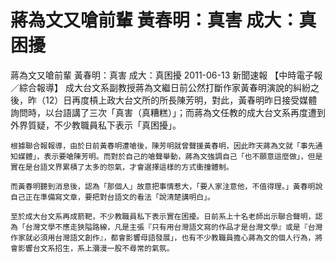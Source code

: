 # 蔣為文又嗆前輩 黃春明：真害 成大：真困擾

蔣為文又嗆前輩 黃春明：真害 成大：真困擾
2011-06-13 新聞速報 【中時電子報／綜合報導】
    成大台文系副教授蔣為文繼日前公然打斷作家黃春明演說的糾紛之後，昨（12）日再度槓上政大台文所的所長陳芳明，對此，黃春明昨日接受媒體詢問時，以台語講了三次「真害（真糟糕）」；而蔣為文任教的成大台文系再度遭到外界質疑，不少教職員私下表示「真困擾」。
 
    根據聯合報報導，由於日前黃春明遭嗆後，陳芳明就曾聲援黃春明，因此昨天蔣為文就「事先通知媒體」，表示要嗆陳芳明。而對於自己的嗆聲舉動，蔣為文強調自己「也不願意這麼做」，但是實在是台語文界累積了太多的怨氣，才會選擇這樣的方式衝撞體制。
 
    而黃春明聽到消息後，認為「那個人」故意把事情惹大，「要人家注意他，不值得理。」黃春明說自己正在準備寫文章，要把對台語文的看法「說清楚講明白」。
 
    至於成大台文系再成箭靶，不少教職員私下表示實在困擾。日前系上十名老師出示聯合聲明，認為「台灣文學不應走狹隘路線，凡是主張『只有用台灣語文寫的作品才是台灣文學』或是『台灣作家就必須用台灣語文創作』，都會影響母語發展」，也有不少教職員擔心蔣為文的個人行為，將會影響台文系招生，系上瀰漫一股不尋常的氣氛。
